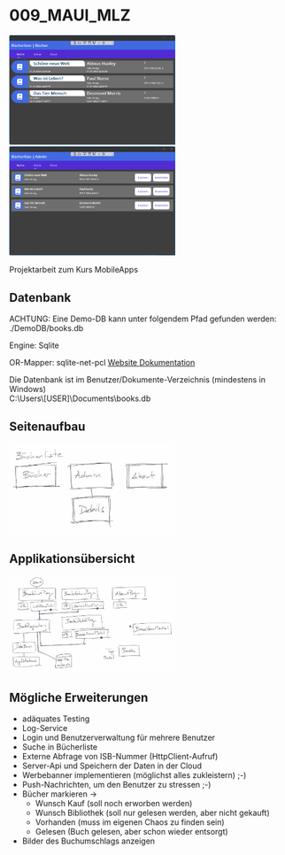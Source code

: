 # 009_MAUI_MLZ

<img src="https://github.com/suterfabian/maui-mlz/blob/main/screenshot-01.png?raw=true" width="300">

<img src="https://github.com/suterfabian/maui-mlz/blob/main/screenshot-02.png?raw=true" width="300">

Projektarbeit zum Kurs MobileApps

## Datenbank

ACHTUNG: Eine Demo-DB kann unter folgendem Pfad gefunden werden: ./DemoDB/books.db

Engine: Sqlite

OR-Mapper: sqlite-net-pcl
[Website ](https://github.com/praeclarum/sqlite-net)
[Dokumentation](https://github.com/praeclarum/sqlite-net/wiki)

Die Datenbank ist im Benutzer/Dokumente-Verzeichnis (mindestens in Windows)  
C:\Users\\[USER]\Documents\books.db


## Seitenaufbau

<img src="https://github.com/suterfabian/maui-mlz/blob/main/Seitenaufbau.png?raw=true" width="300">

## Applikationsübersicht

<img src="https://github.com/suterfabian/maui-mlz/blob/main/Uebersicht.png?raw=true" width="300">

## Mögliche Erweiterungen
- adäquates Testing
- Log-Service
- Login und Benutzerverwaltung für mehrere Benutzer
- Suche in Bücherliste
- Externe Abfrage von ISB-Nummer (HttpClient-Aufruf)
- Server-Api und Speichern der Daten in der Cloud
- Werbebanner implementieren (möglichst alles zukleistern) ;-)
- Push-Nachrichten, um den Benutzer zu stressen ;-)
- Bücher markieren -> 
	- Wunsch Kauf (soll noch erworben werden)
	- Wunsch Bibliothek (soll nur gelesen werden, aber nicht gekauft)
	- Vorhanden (muss im eigenen Chaos zu finden sein)
	- Gelesen (Buch gelesen, aber schon wieder entsorgt)
- Bilder des Buchumschlags anzeigen

